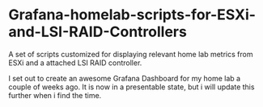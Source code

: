 # Grafana-homelab-scripts-for-ESXi-and-LSI-RAID-Controllers
A set of scripts customized for displaying relevant home lab metrics from ESXi and a attached LSI RAID controller. 

I set out to create an awesome Grafana Dashboard for my home lab a couple of weeks ago. 
It is now in a presentable state, but i will update this further when i find the time. 
